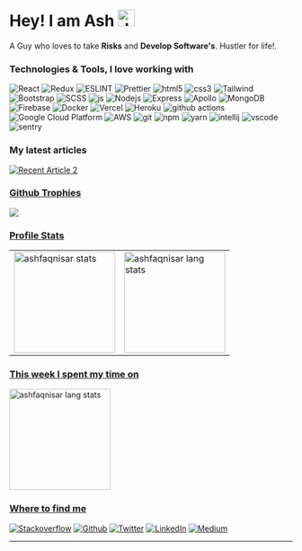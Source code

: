 [comment]: <> (<h1 align="center">Hello there 👋, I'm Ashfaq aka Ash</h1>)

[comment]: <> (<h3 align="center">I love contributing to the open source community</h3>)

[comment]: <> (### 🛠 &nbsp;Technologies I love working with: )

[comment]: <> (#### Front-End Technologies & Libraries:)

[comment]: <> (<p align="center"><img src="https://devicons.github.io/devicon/devicon.git/icons/react/react-original-wordmark.svg" alt="react" width="40" height="40"/> 
<img src="https://devicons.github.io/devicon/devicon.git/icons/redux/redux-original.svg" alt="redux" width="40" height="40"/>
  <img src="https://devicons.github.io/devicon/devicon.git/icons/html5/html5-original-wordmark.svg" alt="html5" width="40" height="40"/> 
  <img src="https://devicons.github.io/devicon/devicon.git/icons/css3/css3-original-wordmark.svg" alt="css3" width="40" height="40"/>
   <img src="https://devicons.github.io/devicon/devicon.git/icons/sass/sass-original.svg" alt="sass" width="40" height="40"/>
    <img src="https://devicons.github.io/devicon/devicon.git/icons/javascript/javascript-original.svg" alt="javascript" width="40" height="40"/>
     <img src="https://devicons.github.io/devicon/devicon.git/icons/bootstrap/bootstrap-plain.svg" alt="bootstrap" width="40" height="40"/>
      <img src="https://www.chartjs.org/media/logo-title.svg" alt="chartjs" width="40" height="40"/>  </p>
      )

[comment]: <> (#### Middleware Technologies & Libraries:)

[comment]: <> (<p align="center">
<img src="https://devicons.github.io/devicon/devicon.git/icons/nodejs/nodejs-original-wordmark.svg" alt="nodejs" width="60" height="60"/>
 <img src="https://devicons.github.io/devicon/devicon.git/icons/express/express-original-wordmark.svg" alt="express" width="60" height="60"/></p>)

[comment]: <> (#### Databases:)

[comment]: <> (<p align="center">
<img src="https://symbols-electrical.getvecta.com/stencil_261/16_google-firebase.febfc9bdc0.svg" alt="mysql" width="40" height="40"/>
<img src="https://cdn.iconscout.com/icon/free/png-512/mongodb-4-1175139.png" alt="mysql" width="40" height="40"/>
<img src="https://devicons.github.io/devicon/devicon.git/icons/mysql/mysql-original-wordmark.svg" alt="mysql" width="40" height="40"/></p>)

[comment]: <> (#### Other Technologies:)

[comment]: <> (<p align="center">
<img src="https://devicons.github.io/devicon/devicon.git/icons/android/android-original-wordmark.svg" alt="android" width="40" height="40"/> 
  <img src="https://www.vectorlogo.zone/logos/git-scm/git-scm-icon.svg" alt="git" width="40" height="40"/>
   <img src="https://www.vectorlogo.zone/logos/adobe_illustrator/adobe_illustrator-icon.svg" alt="illustrator" width="40" height="40"/>
    <img src="https://devicons.github.io/devicon/devicon.git/icons/java/java-original-wordmark.svg" alt="java" width="40" height="40"/> 
     <img src="https://www.vectorlogo.zone/logos/kotlinlang/kotlinlang-icon.svg" alt="kotlin" width="40" height="40"/>
      <img src="https://devicons.github.io/devicon/devicon.git/icons/linux/linux-original.svg" alt="linux" width="40" height="40"/>
        <img src="https://devicons.github.io/devicon/devicon.git/icons/photoshop/photoshop-plain.svg" alt="photoshop" width="40" height="40"/>
         </p>)


[comment]: <> (<p align="center"> )

[comment]: <> (
 <img height="180em" src="https://github-readme-stats.vercel.app/api?username=ashfaqnisar&include_all_commits=true&count_private=true&show_icons=true&line_height=20&title_color=7A7ADB&icon_color=2234AE&text_color=D3D3D3&bg_color=0,000000,130F40" alt="ashfaqnisar stats" />)

[comment]: <> (<!--  
<img height="180em" src="https://github-readme-stats.vercel.app/api/top-langs/?username=ashfaqnisar&count_private=true&layout=compact&langs_count=8&line_height=20&title_color=7A7ADB&icon_color=2234AE&text_color=D3D3D3&bg_color=0,000000,130F40" alt="ashfaqnisar lang stats"/>
 -->)

[comment]: <> (</p> )

[comment]: <> (### 🤝🏻 &nbsp;Connect with Me)

[comment]: <> (<p align="center">)

[comment]: <> (<a href="https://www.twitter.com/ashfaqnisar00" target="_blank"><img src="https://img.shields.io/badge/ashfaqnisar00-%231877F2.svg?&style=flat-square&logo=twitter&logoColor=white" alt="Instagram"/>)

[comment]: <> ( <a href="mailto:ashfaqnisar00@gmail.com" target="_blank"><img src="https://img.shields.io/badge/-ashfaqnisar00@gmail.com-D14836?style=flat-square&logo=Gmail&logoColor=white"/>)

[comment]: <> (<a href="https://www.linkedin.com/in/ashfaqnisar" target="_blank"><img src="https://img.shields.io/badge/ashfaqnisar-%230077B5.svg?&style=flat-square&logo=linkedin&logoColor=white" alt="LinkedIn"/>)

[comment]: <> (</p>)


<h1> Hey! I am Ash <img src="https://draculatheme.com/static/icons/pack-1/045-dracula.svg" 
width="30" alt="dracula Image"/></h1>


<p>A Guy who loves to take <b>Risks</b> and <b>Develop Software's</b>. Hustler for life!.</p>

<h3>Technologies & Tools, I love working with</h3>
<p>
  <img alt="React" src="https://img.shields.io/badge/-React-45b8d8?style=flat-square&logo=react&logoColor=white" />
  <img alt="Redux" src="https://img.shields.io/badge/-Redux-764abc?style=flat-square&logo=redux&logoColor=white" />
  <img alt="ESLINT" src="https://img.shields.io/badge/-ESLint-4930bd?style=flat-square&logo=eslint&logoColor=white" />
  <img alt="Prettier" src="https://img.shields.io/badge/-Prettier-1e2b33?style=flat-square&logo=prettier&logoColor=white" />
  <img alt="html5" src="https://img.shields.io/badge/-HTML5-E34F26?style=flat-square&logo=html5&logoColor=white" />
  <img alt="css3" src="https://img.shields.io/badge/-CSS3-2965f1?style=flat-square&logo=css3&logoColor=white" />
  <img alt="Tailwind" src="https://img.shields.io/badge/-Tailwind CSS-07b6d5?style=flat-square&logo=tailwind-css&logoColor=white" />
  <img alt="Bootstrap" src="https://img.shields.io/badge/-Bootstrap-563d7c?style=flat-square&logo=bootstrap&logoColor=white" />
  <img alt="SCSS" src="https://img.shields.io/badge/-SCSS-CC6699?style=flat-square&logo=sass&logoColor=white" />
  <img alt="js" src="https://img.shields.io/badge/-JavaScript-F7B93E?style=flat-square&logo=javascript&logoColor=white" />
  <img alt="Nodejs" src="https://img.shields.io/badge/-Node JS-43853d?style=flat-square&logo=Node.js&logoColor=white" />
  <img alt="Express" src="https://img.shields.io/badge/-Express JS-323330?style=flat-square&logo=express&logoColor=white" />
  <img alt="Apollo" src="https://img.shields.io/badge/-Apollo%20GraphQL-311C87?style=flat-square&logo=apollo-graphql&logoColor=white" />
  <img alt="MongoDB" src="https://img.shields.io/badge/-MongoDB-13aa52?style=flat-square&logo=mongodb&logoColor=white" />
  <img alt="Firebase" src="https://img.shields.io/badge/-Firebase-f5820d?style=flat-square&logo=firebase&logoColor=white" />
  <img alt="Docker" src="https://img.shields.io/badge/-Docker-46a2f1?style=flat-square&logo=docker&logoColor=white" />
  <img alt="Vercel" src="https://img.shields.io/badge/-Vercel-000000?style=flat-square&logo=vercel&logoColor=white" />
  <img alt="Heroku" src="https://img.shields.io/badge/-Heroku-430098?style=flat-square&logo=heroku&logoColor=white" />
  <img alt="github actions" src="https://img.shields.io/badge/-Github_Actions-2088FF?style=flat-square&logo=github-actions&logoColor=white" />
  <img alt="Google Cloud Platform" src="https://img.shields.io/badge/-Google_Cloud_Platform-1a73e8?style=flat-square&logo=google-cloud&logoColor=white" />
  <img alt="AWS" src="https://img.shields.io/badge/-AWS-ff9900?style=flat-square&logo=amazon-aws&logoColor=white" />
  <img alt="git" src="https://img.shields.io/badge/-Git-F05032?style=flat-square&logo=git&logoColor=white" />
  <img alt="npm" src="https://img.shields.io/badge/-NPM-CB3837?style=flat-square&logo=npm&logoColor=white" />
  <img alt="yarn" src="https://img.shields.io/badge/-YARN-2e8dba?style=flat-square&logo=yarn&logoColor=white" />
  <img alt="intellij" src="https://img.shields.io/badge/-Intellij-000000?style=flat-square&logo=intellij-idea&logoColor=white" />
  <img alt="vscode" src="https://img.shields.io/badge/-VS Code-198bd3?style=flat-square&logo=visual-studio-code&logoColor=white" />
  <img alt="sentry" src="https://img.shields.io/badge/-Sentry-362D59?style=flat-square&logo=sentry&logoColor=white" />
</p>

<h3>My latest articles</h3>
<a target="_blank" href="https://github-readme-medium-recent-article.vercel.app/medium/@imantumorang/2"><img src="https://github-readme-medium-recent-article.vercel.app/medium/@ashfaqnisar/0" alt="Recent Article 2">


<h3>Github Trophies</h3>
<img src="https://github-profile-trophy.vercel.app/?username=ashfaqnisar&theme=dracula&column=7" />

<h3>Profile Stats</h3>
<table>
    <tr>
        <td>
            <img src="https://github-readme-stats.vercel.app/api?username=ashfaqnisar&include_all_commits=true&count_private=true&show_icons=true&line_height=20&title_color=7A7ADB&icon_color=2234AE&text_color=D3D3D3&bg_color=0,000000,130F40" alt="ashfaqnisar stats" height="180em" />
        </td>
        <td>
            <img height="180em" src="https://github-readme-stats.vercel.app/api/top-langs/?username=ashfaqnisar&count_private=true&layout=compact&langs_count=8&line_height=20&title_color=7A7ADB&icon_color=2234AE&text_color=D3D3D3&bg_color=0,000000,130F40" alt="ashfaqnisar lang stats"/>
        </td>
    </tr>
</table>

<h3>This week I spent my time on</h3>
<img src="https://github-readme-stats.vercel.app/api/wakatime/?username=ashfaqnisar&theme=dracula&line_height=20&text_color=D3D3D3&bg_color=0,000000,130F40&title_color=7A7ADB&icon_color=2234AE" alt="ashfaqnisar lang stats" height="180em"/>


<h3>Where to find me</h3>
<p>
    <a href="https://stackoverflow.com/users/10963451/ashfaq-nisar" target="_blank"><img alt="Stackoverflow" src="https://img.shields.io/badge/StackOverFlow-F58025?style=for-the-badge&logo=stack-overflow&logoColor=white"/></a> 
    <a href="mailto:ashfaqnisar00@gmail.com" target="_blank"><img alt="Github" src="https://img.shields.io/badge/Email-EA4335?&style=for-the-badge&logo=Gmail&logoColor=white" /></a> 
    <a href="https://twitter.com/ashfaqnisar00" target="_blank"><img alt="Twitter" src="https://img.shields.io/badge/twitter-%231DA1F2.svg?&style=for-the-badge&logo=twitter&logoColor=white" /></a>
    <a href="https://www.linkedin.com/in/ashfaqnisar" target="_blank"><img alt="LinkedIn" src="https://img.shields.io/badge/linkedin-%230077B5.svg?&style=for-the-badge&logo=linkedin&logoColor=white" /></a>
    <a href="https://medium.com/@ashfaqnisar" target="_blank"><img alt="Medium" src="https://img.shields.io/badge/medium-%2312100E.svg?&style=for-the-badge&logo=medium&logoColor=white" /></a>
</p>

------------

